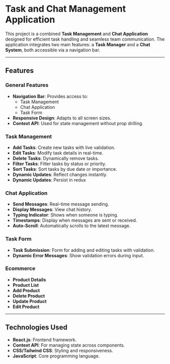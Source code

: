 # Task and Chat Management Application

This project is a combined **Task Management** and **Chat Application** designed for efficient task handling and seamless team communication. The application integrates two main features: a **Task Manager** and a **Chat System**, both accessible via a navigation bar.

---

## Features

### General Features

- **Navigation Bar**: Provides access to:
  - Task Management
  - Chat Application
  - Task Form
- **Responsive Design**: Adapts to all screen sizes.
- **Context API**: Used for state management without prop drilling.

### Task Management

- **Add Tasks**: Create new tasks with live validation.
- **Edit Tasks**: Modify task details in real-time.
- **Delete Tasks**: Dynamically remove tasks.
- **Filter Tasks**: Filter tasks by status or priority.
- **Sort Tasks**: Sort tasks by due date or importance.
- **Dynamic Updates**: Reflect changes instantly.
- **Dynamic Updates**: Persist in redux

### Chat Application

- **Send Messages**: Real-time message sending.
- **Display Messages**: View chat history.
- **Typing Indicator**: Shows when someone is typing.
- **Timestamps**: Display when messages are sent or received.
- **Auto-Scroll**: Automatically scrolls to the latest message.

### Task Form

- **Task Submission**: Form for adding and editing tasks with validation.
- **Dynamic Error Messages**: Show validation errors during input.

### Ecommerce

- **Product Details**
- **Product List**
- **Add Product**
- **Delete Product**
- **Update Product**
- **Edit Product**

---

## Technologies Used

- **React.js**: Frontend framework.
- **Context API**: For managing state across components.
- **CSS/Tailwind CSS**: Styling and responsiveness.
- **JavaScript**: Core programming language.
